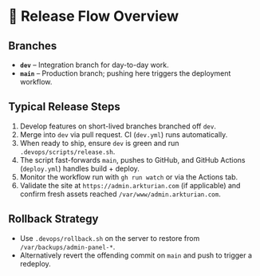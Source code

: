 # 🚀 Release Flow Overview

## Branches
- **`dev`** – Integration branch for day-to-day work.
- **`main`** – Production branch; pushing here triggers the deployment workflow.

## Typical Release Steps
1. Develop features on short-lived branches branched off `dev`.
2. Merge into `dev` via pull request. CI (`dev.yml`) runs automatically.
3. When ready to ship, ensure `dev` is green and run `.devops/scripts/release.sh`.
4. The script fast-forwards `main`, pushes to GitHub, and GitHub Actions (`deploy.yml`) handles build + deploy.
5. Monitor the workflow run with `gh run watch` or via the Actions tab.
6. Validate the site at `https://admin.arkturian.com` (if applicable) and confirm fresh assets reached `/var/www/admin.arkturian.com`.

## Rollback Strategy
- Use `.devops/rollback.sh` on the server to restore from `/var/backups/admin-panel-*`.
- Alternatively revert the offending commit on `main` and push to trigger a redeploy.
